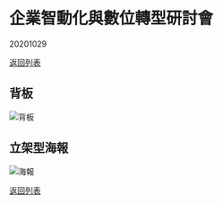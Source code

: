 # 企業智動化與數位轉型研討會

20201029

[<i class="fa fa-arrow-left"></i>返回列表](./index.md)

## 背板

![背板](https://drive.google.com/uc?export=download&id=1T4FQtQc1sHN-Kghio8zjTEP7nrlVicFb)

## 立架型海報

![海報](https://drive.google.com/uc?export=download&id=1XJ5sDOsMicGCWEnbUP9FjePWxiQPU1Gr)

[<i class="fa fa-arrow-left"></i>返回列表](./index.md)